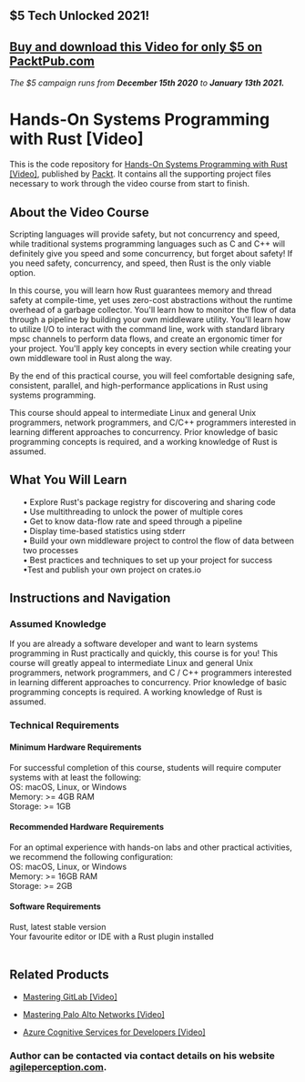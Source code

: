 ## $5 Tech Unlocked 2021!
[Buy and download this Video for only $5 on PacktPub.com](https://www.packtpub.com/product/hands-on-systems-programming-with-rust-video/9781838822132)
-----
*The $5 campaign         runs from __December 15th 2020__ to __January 13th 2021.__*

# Hands-On Systems Programming with Rust [Video]
This is the code repository for [Hands-On Systems Programming with Rust [Video]]( https://www.packtpub.com/programming/hands-on-systems-programming-with-rust-video), published by [Packt](https://www.packtpub.com/?utm_source=github ). It contains all the supporting project files necessary to work through the video course from start to finish.
## About the Video Course
Scripting languages will provide safety, but not concurrency and speed, while traditional systems programming languages such as C and C++ will definitely give you speed and some concurrency, but forget about safety! If you need safety, concurrency, and speed, then Rust is the only viable option.

In this course, you will learn how Rust guarantees memory and thread safety at compile-time, yet uses zero-cost abstractions without the runtime overhead of a garbage collector. You'll learn how to monitor the flow of data through a pipeline by building your own middleware utility. You'll learn how to utilize I/O to interact with the command line, work with standard library mpsc channels to perform data flows, and create an ergonomic timer for your project. You'll apply key concepts in every section while creating your own middleware tool in Rust along the way.

By the end of this practical course, you will feel comfortable designing safe, consistent, parallel, and high-performance applications in Rust using systems programming.

This course should appeal to intermediate Linux and general Unix programmers, network programmers, and C/C++ programmers interested in learning different approaches to concurrency. Prior knowledge of basic programming concepts is required, and a working knowledge of Rust is assumed. <br/>
<H2>What You Will Learn</H2>
<DIV class>

<UL>
• Explore Rust's package registry for discovering and sharing code<br/>
• Use multithreading to unlock the power of multiple cores<br/>
• Get to know data-flow rate and speed through a pipeline<br/>
• Display time-based statistics using stderr<br/>
• Build your own middleware project to control the flow of data between two processes<br/>
• Best practices and techniques to set up your project for success<br/>
•Test and publish your own project on crates.io<br/>
</LI></UL></DIV>

## Instructions and Navigation
### Assumed Knowledge
If you are already a software developer and want to learn systems programming in Rust practically and quickly, this course is for you!
This course will greatly appeal to intermediate Linux and general Unix programmers, network programmers, and C / C++ programmers interested in learning different approaches to concurrency. Prior knowledge of basic programming concepts is required. A working knowledge of Rust is assumed.

### Technical Requirements <br/>
#### Minimum Hardware Requirements<br/>
For successful completion of this course, students will require computer systems with at least the following:<br/>
OS: macOS, Linux, or Windows<br/>
Memory: >= 4GB RAM<br/>
Storage: >= 1GB<br/>
#### Recommended Hardware Requirements<br/>
For an optimal experience with hands-on labs and other practical activities, we recommend the following configuration:<br/>
OS: macOS, Linux, or Windows<br/>
Memory: >= 16GB RAM<br/>
Storage: >= 2GB<br/>
#### Software Requirements<br/>
Rust, latest stable version<br/>
Your favourite editor or IDE with a Rust plugin installed<br/>
<br/>
## Related Products
* [Mastering GitLab [Video]](https://www.packtpub.com/networking-and-servers/mastering-gitlab-video?utm_source=github&utm_medium=repository&utm_campaign=9781789537642)

* [Mastering Palo Alto Networks [Video]](https://www.packtpub.com/networking-and-servers/mastering-palo-alto-networks-video)

* [Azure Cognitive Services for Developers [Video]](https://www.packtpub.com/application-development/azure-cognitive-services-developers-video)

### Author can be contacted via contact details on his website [agileperception.com].

[pv]: http://www.ivarch.com/programs/pv.shtml
[agileperception.com]: https://agileperception.com
